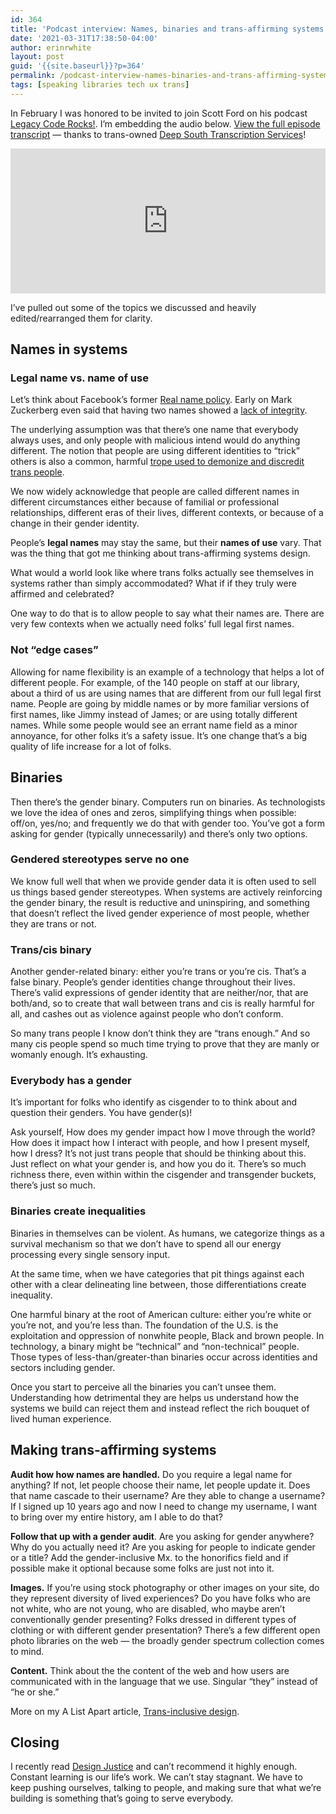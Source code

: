 ```yaml
---
id: 364
title: 'Podcast interview: Names, binaries and trans-affirming systems on Legacy Code Rocks!'
date: '2021-03-31T17:38:50-04:00'
author: erinrwhite
layout: post
guid: '{{site.baseurl}}?p=364'
permalink: /podcast-interview-names-binaries-and-trans-affirming-systems-on-legacy-code-rocks/
tags: [speaking libraries tech ux trans]
---
```


In February I was honored to be invited to join Scott Ford on his podcast [Legacy Code Rocks!](https://www.legacycode.rocks/podcast-1/episode/1d635be2/trans-inclusive-design-with-erin-white). I’m embedding the audio below. [View the full episode transcript](https://docs.google.com/document/d/e/2PACX-1vSD3JAZVDuYSbhQASCdUwAzBx1XDlzvWWi01rPOl7Qt_IdZCNRrNnGdinwtv4MA2vlTvqdo1GYg4Zwj/pub) — thanks to trans-owned [Deep South Transcription Services](https://www.facebook.com/DeepSouthTranscriptionServices)!

<iframe allow="encrypted-media" allowtransparency="true" frameborder="0" height="232" loading="lazy" src="https://open.spotify.com/embed-podcast/episode/5AFTpdjUOcHZm6vxlicpua" width="100%"></iframe>

I’ve pulled out some of the topics we discussed and heavily edited/rearranged them for clarity.

## Names in systems

### Legal name vs. name of use

Let’s think about Facebook’s former [Real name policy](https://www.cbc.ca/news/technology/facebook-real-names-1.3367403#:~:text=Facebook%20requires%20people%20to%20%22provide,who%20they're%20connecting%20with.&text=When%20the%20company%20receives%20a,such%20as%20a%20driver's%20licence.). Early on Mark Zuckerberg even said that having two names showed a [lack of integrity](https://michaelzimmer.org/2010/05/14/facebooks-zuckerberg-having-two-identities-for-yourself-is-an-example-of-a-lack-of-integrity/).

The underlying assumption was that there’s one name that everybody always uses, and only people with malicious intend would do anything different. The notion that people are using different identities to “trick” others is also a common, harmful [trope used to demonize and discredit trans people](https://www.vox.com/identities/2016/5/13/17938090/transgender-people-tricks-confused).

We now widely acknowledge that people are called different names in different circumstances either because of familial or professional relationships, different eras of their lives, different contexts, or because of a change in their gender identity.

People’s **legal names** may stay the same, but their **names of use** vary. That was the thing that got me thinking about trans-affirming systems design.

What would a world look like where trans folks actually see themselves in systems rather than simply accommodated? What if if they truly were affirmed and celebrated?

One way to do that is to allow people to say what their names are. There are very few contexts when we actually need folks’ full legal first names.

### Not “edge cases”

Allowing for name flexibility is an example of a technology that helps a lot of different people. For example, of the 140 people on staff at our library, about a third of us are using names that are different from our full legal first name. People are going by middle names or by more familiar versions of first names, like Jimmy instead of James; or are using totally different names. While some people would see an errant name field as a minor annoyance, for other folks it’s a safety issue. It’s one change that’s a big quality of life increase for a lot of folks.

## Binaries

Then there’s the gender binary. Computers run on binaries. As technologists we love the idea of ones and zeros, simplifying things when possible: off/on, yes/no; and frequently we do that with gender too. You’ve got a form asking for gender (typically unnecessarily) and there’s only two options.

### Gendered stereotypes serve no one

We know full well that when we provide gender data it is often used to sell us things based gender stereotypes. When systems are actively reinforcing the gender binary, the result is reductive and uninspiring, and something that doesn’t reflect the lived gender experience of most people, whether they are trans or not.

### Trans/cis binary

Another gender-related binary: either you’re trans or you’re cis. That’s a false binary. People’s gender identities change throughout their lives. There’s valid expressions of gender identity that are neither/nor, that are both/and, so to create that wall between trans and cis is really harmful for all, and cashes out as violence against people who don’t conform.

So many trans people I know don’t think they are “trans enough.” And so many cis people spend so much time trying to prove that they are manly or womanly enough. It’s exhausting.

### Everybody has a gender

It’s important for folks who identify as cisgender to to think about and question their genders. You have gender(s)!

Ask yourself, How does my gender impact how I move through the world? How does it impact how I interact with people, and how I present myself, how I dress? It’s not just trans people that should be thinking about this. Just reflect on what your gender is, and how you do it. There’s so much richness there, even within within the cisgender and transgender buckets, there’s just so much.

### Binaries create inequalities

Binaries in themselves can be violent. As humans, we categorize things as a survival mechanism so that we don’t have to spend all our energy processing every single sensory input.

At the same time, when we have categories that pit things against each other with a clear delineating line between, those differentiations create inequality.

One harmful binary at the root of American culture: either you’re white or you’re not, and you’re less than. The foundation of the U.S. is the exploitation and oppression of nonwhite people, Black and brown people. In technology, a binary might be “technical” and “non-technical” people. Those types of less-than/greater-than binaries occur across identities and sectors including gender.

Once you start to perceive all the binaries you can’t unsee them. Understanding how detrimental they are helps us understand how the systems we build can reject them and instead reflect the rich bouquet of lived human experience.

## Making trans-affirming systems

**Audit how how names are handled.** Do you require a legal name for anything? If not, let people choose their name, let people update it. Does that name cascade to their username? Are they able to change a username? If I signed up 10 years ago and now I need to change my username, I want to bring over my entire history, am I able to do that?

**Follow that up with a gender audit**. Are you asking for gender anywhere? Why do you actually need it? Are you asking for people to indicate gender or a title? Add the gender-inclusive Mx. to the honorifics field and if possible make it optional because some folks are just not into it.

**Images.** If you’re using stock photography or other images on your site, do they represent diversity of lived experiences? Do you have folks who are not white, who are not young, who are disabled, who maybe aren’t conventionally gender presenting? Folks dressed in different types of clothing or with different gender presentation? There’s a few different open photo libraries on the web — the broadly gender spectrum collection comes to mind.

**Content.** Think about the the content of the web and how users are communicated with in the language that we use. Singular “they” instead of “he or she.”

More on my A List Apart article, [Trans-inclusive design](https://alistapart.com/article/trans-inclusive-design).

## Closing

I recently read [Design Justice](https://design-justice.pubpub.org/) and can’t recommend it highly enough. Constant learning is our life’s work. We can’t stay stagnant. We have to keep pushing ourselves, talking to people, and making sure that what we’re building is something that’s going to serve everybody.